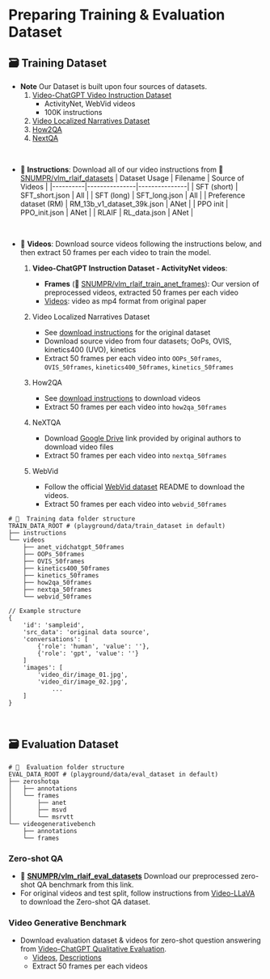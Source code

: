 # Preparing Training & Evaluation Dataset
## 🗃️ Training Dataset
- **Note** Our Dataset is built upon four sources of datasets.
    1. [Video-ChatGPT Video Instruction Dataset](https://github.com/mbzuai-oryx/Video-ChatGPT/blob/main/docs/train_video_chatgpt.md)
        - ActivityNet, WebVid videos
        - 100K instructions
    2. [Video Localized Narratives Dataset](https://github.com/google/video-localized-narratives/blob/main/data_preparation.md)
    3. [How2QA](https://github.com/ych133/How2R-and-How2QA)
    4. [NextQA](https://doc-doc.github.io/docs/nextqa.html)

&nbsp;
- 📜 **Instructions**: Download all of our video instructions from 🤗 [SNUMPR/vlm_rlaif_datasets](https://huggingface.co/SNUMPR/vlm_rlaif_datasets)
    | Dataset Usage | Filename | Source of Videos |
    |----------|---------------|---------------|
    | SFT (short) | SFT_short.json | All |
    | SFT (long) | SFT_long.json | All |
    | Preference dataset (RM) | RM_13b_v1_dataset_39k.json | ANet |
    | PPO init | PPO_init.json | ANet |
    | RLAIF | RL_data.json | ANet |

&nbsp;

- 🎥 **Videos**: Download source videos following the instructions below, and then extract 50 frames per each video to train the model. 

    1. **Video-ChatGPT Instruction Dataset - ActivityNet videos**:
        - **Frames** (🤗  [SNUMPR/vlm_rlaif_train_anet_frames](https://huggingface.co/datasets/SNUMPR/vlm_rlaif_train_anet_frames)): Our version of preprocessed videos, extracted 50 frames per each video 
        - [Videos](https://mbzuaiac-my.sharepoint.com/:u:/g/personal/hanoona_bangalath_mbzuai_ac_ae/EatOpE7j68tLm2XAd0u6b8ABGGdVAwLMN6rqlDGM_DwhVA?e=90WIuW): video as mp4 format from original paper
    2. Video Localized Narratives Dataset
        - See [download instructions](https://github.com/google/video-localized-narratives/blob/main/data_preparation.md) for the original dataset
        - Download source video from four datasets; OoPs, OVIS, kinetics400 (UVO), kinetics
        - Extract 50 frames per each video into `OOPs_50frames`, `OVIS_50frames`, `kinetics400_50frames`, `kinetics_50frames`
    3. How2QA
        - See [download instructions](https://github.com/ych133/How2R-and-How2QA) to download videos
        - Extract 50 frames per each video into `how2qa_50frames`
    4. NeXTQA
        - Download [Google Drive](https://drive.google.com/file/d/1jTcRCrVHS66ckOUfWRb-rXdzJ52XAWQH/view) link provided by original authors to download video files
        - Extract 50 frames per each video into `nextqa_50frames`

    5. WebVid
        - Follow the official [WebVid dataset](https://github.com/m-bain/webvid) README to download the videos.
        - Extract 50 frames per each video into `webvid_50frames`


```Shell
# 📁  Training data folder structure
TRAIN_DATA_ROOT # (playground/data/train_dataset in default)
├── instructions
└── videos
    ├── anet_vidchatgpt_50frames
    ├── OOPs_50frames
    ├── OVIS_50frames
    ├── kinetics400_50frames
    ├── kinetics_50frames
    ├── how2qa_50frames
    ├── nextqa_50frames
    └── webvid_50frames
```

```plain text
// Example structure
{
    'id': 'sampleid',
    'src_data': 'original data source',
    'conversations': [
        {'role': 'human', 'value': ''},
        {'role': 'gpt', 'value': ''}
    ]
    'images': [
        'video_dir/image_01.jpg',
        'video_dir/image_02.jpg',
            ...
    ]
}

```
&nbsp;
&nbsp;

## 🗃️ Evaluation Dataset


```Shell
# 📁  Evaluation folder structure
EVAL_DATA_ROOT # (playground/data/eval_dataset in default)
├── zeroshotqa
│   ├── annotations
│   └── frames
│       ├── anet
│       ├── msvd
│       └── msrvtt
└── videogenerativebench
    ├── annotations
    └── frames
```
### Zero-shot QA

- 🤗 [**SNUMPR/vlm_rlaif_eval_datasets**](https://huggingface.co/datasets/SNUMPR/vlm_rlaif_eval_datasets/tree/main/zeroshotqa) Download our preprocessed zero-shot QA benchmark from this link.
- For original videos and test split, follow instructions from [Video-LLaVA](https://github.com/PKU-YuanGroup/Video-LLaVA/blob/main/TRAIN_AND_VALIDATE.md) to download the Zero-shot QA dataset.


### Video Generative Benchmark
- Download evaluation dataset & videos for zero-shot question answering from [Video-ChatGPT Qualitative Evaluation](https://github.com/mbzuai-oryx/Video-ChatGPT/blob/main/quantitative_evaluation/README.md).
    - [Videos](https://mbzuaiac-my.sharepoint.com/:u:/g/personal/hanoona_bangalath_mbzuai_ac_ae/EatOpE7j68tLm2XAd0u6b8ABGGdVAwLMN6rqlDGM_DwhVA?e=90WIuW),  [Descriptions](https://mbzuaiac-my.sharepoint.com/:u:/g/personal/hanoona_bangalath_mbzuai_ac_ae/EYqblLdszspJkayPvVIm5s0BCvl0m6q6B-ipmrNg-pqn6A?e=QFzc1U) 
    - Extract 50 frames per each videos
